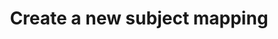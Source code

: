 ---
title: Create a new subject mapping 
command:
  name: create
  flags:
    - name: attribute-value-id
      description: The ID of the attribute value to map to a subject set
      shorthand: a
      required: true
      default: ""
    - name: action-standard
      description: The standard action to map to a subject set
      shorthand: s
      type: enum
      values: ["DECRYPT", "TRANSMIT"]
      required: true
      default: ""
    - name: action-custom
      description: The custom action to map to a subject set
      shorthand: c
      required: false
      default: ""
    - name: subject-condition-set-id
      description: Known pre-existing Subject Condition Set Id
      required: true
      default: ""
    - name: subject-condition-set-new
      description: JSON array of Subject Sets to create a new Subject Condition Set associated with the created Subject Mapping
      required: false
      default: ""
    - name: label
      description: "Optional metadata 'labels' in the format: key=value"
      shorthand: l
      type: string-slice
      default: ""
---